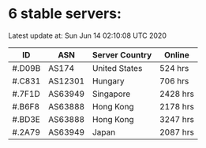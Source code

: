 # 6 stable servers:

Latest update at: Sun Jun 14 02:10:08 UTC 2020

| ID | ASN | Server Country | Online |
| -- | --- | -------------- | ------ |
| #.D09B | AS174 | United States | 524 hrs |
| #.C831 | AS12301 | Hungary | 706 hrs |
| #.7F1D | AS63949 | Singapore | 2428 hrs |
| #.B6F8 | AS63888 | Hong Kong | 2178 hrs |
| #.BD3E | AS63888 | Hong Kong | 3247 hrs |
| #.2A79 | AS63949 | Japan | 2087 hrs |

